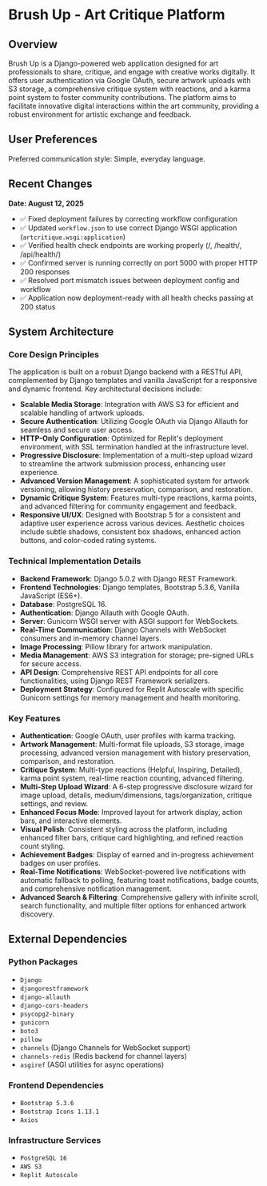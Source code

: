 # Brush Up - Art Critique Platform

## Overview
Brush Up is a Django-powered web application designed for art professionals to share, critique, and engage with creative works digitally. It offers user authentication via Google OAuth, secure artwork uploads with S3 storage, a comprehensive critique system with reactions, and a karma point system to foster community contributions. The platform aims to facilitate innovative digital interactions within the art community, providing a robust environment for artistic exchange and feedback.

## User Preferences
Preferred communication style: Simple, everyday language.

## Recent Changes
**Date: August 12, 2025**
- ✅ Fixed deployment failures by correcting workflow configuration
- ✅ Updated `workflow.json` to use correct Django WSGI application (`artcritique.wsgi:application`)
- ✅ Verified health check endpoints are working properly (/, /health/, /api/health/)
- ✅ Confirmed server is running correctly on port 5000 with proper HTTP 200 responses
- ✅ Resolved port mismatch issues between deployment config and workflow
- ✅ Application now deployment-ready with all health checks passing at 200 status

## System Architecture

### Core Design Principles
The application is built on a robust Django backend with a RESTful API, complemented by Django templates and vanilla JavaScript for a responsive and dynamic frontend. Key architectural decisions include:
- **Scalable Media Storage**: Integration with AWS S3 for efficient and scalable handling of artwork uploads.
- **Secure Authentication**: Utilizing Google OAuth via Django Allauth for seamless and secure user access.
- **HTTP-Only Configuration**: Optimized for Replit's deployment environment, with SSL termination handled at the infrastructure level.
- **Progressive Disclosure**: Implementation of a multi-step upload wizard to streamline the artwork submission process, enhancing user experience.
- **Advanced Version Management**: A sophisticated system for artwork versioning, allowing history preservation, comparison, and restoration.
- **Dynamic Critique System**: Features multi-type reactions, karma points, and advanced filtering for community engagement and feedback.
- **Responsive UI/UX**: Designed with Bootstrap 5 for a consistent and adaptive user experience across various devices. Aesthetic choices include subtle shadows, consistent box shadows, enhanced action buttons, and color-coded rating systems.

### Technical Implementation Details
- **Backend Framework**: Django 5.0.2 with Django REST Framework.
- **Frontend Technologies**: Django templates, Bootstrap 5.3.6, Vanilla JavaScript (ES6+).
- **Database**: PostgreSQL 16.
- **Authentication**: Django Allauth with Google OAuth.
- **Server**: Gunicorn WSGI server with ASGI support for WebSockets.
- **Real-Time Communication**: Django Channels with WebSocket consumers and in-memory channel layers.
- **Image Processing**: Pillow library for artwork manipulation.
- **Media Management**: AWS S3 integration for storage; pre-signed URLs for secure access.
- **API Design**: Comprehensive REST API endpoints for all core functionalities, using Django REST Framework serializers.
- **Deployment Strategy**: Configured for Replit Autoscale with specific Gunicorn settings for memory management and health monitoring.

### Key Features
- **Authentication**: Google OAuth, user profiles with karma tracking.
- **Artwork Management**: Multi-format file uploads, S3 storage, image processing, advanced version management with history preservation, comparison, and restoration.
- **Critique System**: Multi-type reactions (Helpful, Inspiring, Detailed), karma point system, real-time reaction counting, advanced filtering.
- **Multi-Step Upload Wizard**: A 6-step progressive disclosure wizard for image upload, details, medium/dimensions, tags/organization, critique settings, and review.
- **Enhanced Focus Mode**: Improved layout for artwork display, action bars, and interactive elements.
- **Visual Polish**: Consistent styling across the platform, including enhanced filter bars, critique card highlighting, and refined reaction count styling.
- **Achievement Badges**: Display of earned and in-progress achievement badges on user profiles.
- **Real-Time Notifications**: WebSocket-powered live notifications with automatic fallback to polling, featuring toast notifications, badge counts, and comprehensive notification management.
- **Advanced Search & Filtering**: Comprehensive gallery with infinite scroll, search functionality, and multiple filter options for enhanced artwork discovery.

## External Dependencies

### Python Packages
- `Django`
- `djangorestframework`
- `django-allauth`
- `django-cors-headers`
- `psycopg2-binary`
- `gunicorn`
- `boto3`
- `pillow`
- `channels` (Django Channels for WebSocket support)
- `channels-redis` (Redis backend for channel layers)
- `asgiref` (ASGI utilities for async operations)

### Frontend Dependencies
- `Bootstrap 5.3.6`
- `Bootstrap Icons 1.13.1`
- `Axios`

### Infrastructure Services
- `PostgreSQL 16`
- `AWS S3`
- `Replit Autoscale`